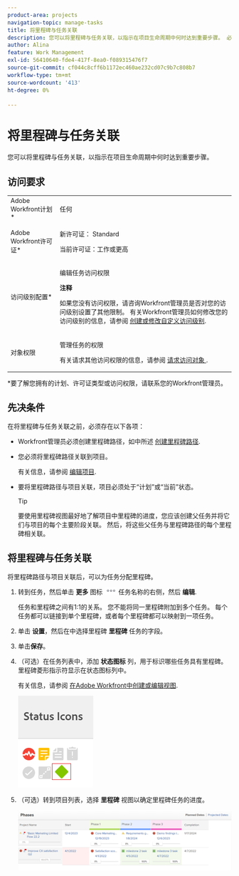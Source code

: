 ```yaml
---
product-area: projects
navigation-topic: manage-tasks
title: 将里程碑与任务关联
description: 您可以将里程碑与任务关联，以指示在项目生命周期中何时达到重要步骤。 必须先将里程碑路径与项目关联，然后才能将里程碑与项目中的任务关联。
author: Alina
feature: Work Management
exl-id: 56410640-fde4-417f-8ea0-f089315476f7
source-git-commit: cf044c8cff6b1172ec460ae232cd07c9b7c808b7
workflow-type: tm+mt
source-wordcount: '413'
ht-degree: 0%

---
```


# 将里程碑与任务关联

<!--Audited: 01/2024-->

您可以将里程碑与任务关联，以指示在项目生命周期中何时达到重要步骤。

## 访问要求

<table style="table-layout:auto"> 
 <col> 
 <col> 
 <tbody> 
  <tr> 
   <td role="rowheader">Adobe Workfront计划*</td> 
   <td> <p>任何</p> </td> 
  </tr> 
  <tr> 
   <td role="rowheader">Adobe Workfront许可证*</td> 
   <td> <p>新许可证： Standard</p> 
   <p>当前许可证：工作或更高</p> 
   </td> 
  </tr> 
  <tr> 
   <td role="rowheader">访问级别配置*</td> 
   <td> <p>编辑任务访问权限</p> <p><b>注释</b>

如果您没有访问权限，请咨询Workfront管理员是否对您的访问级别设置了其他限制。 有关Workfront管理员如何修改您的访问级别的信息，请参阅 <a href="../../../administration-and-setup/add-users/configure-and-grant-access/create-modify-access-levels.md" class="MCXref xref">创建或修改自定义访问级别</a>.</p> </td>
</tr> 
  <tr> 
   <td role="rowheader">对象权限</td> 
   <td> <p>管理任务的权限</p> <p>有关请求其他访问权限的信息，请参阅 <a href="../../../workfront-basics/grant-and-request-access-to-objects/request-access.md" class="MCXref xref">请求访问对象 </a>.</p> </td> 
  </tr> 
 </tbody> 
</table>

&#42;要了解您拥有的计划、许可证类型或访问权限，请联系您的Workfront管理员。

## 先决条件

在将里程碑与任务关联之前，必须存在以下各项：

* Workfront管理员必须创建里程碑路径，如中所述 [创建里程碑路径](../../../administration-and-setup/customize-workfront/configure-approval-milestone-processes/create-milestone-path.md).

* 您必须将里程碑路径关联到项目。

  有关信息，请参阅 [编辑项目](/help/quicksilver/manage-work/projects/manage-projects/edit-projects.md).

* 要将里程碑路径与项目关联，项目必须处于“计划”或“当前”状态。

  >[!TIP]
  >
  >要使用里程碑视图最好地了解项目中里程碑的进度，您应该创建父任务并将它们与项目的每个主要阶段关联。 然后，将这些父任务与里程碑路径的每个里程碑相关联。

## 将里程碑与任务关联

将里程碑路径与项目关联后，可以为任务分配里程碑。

1. 转到任务，然后单击 **更多** 图标 ![](assets/more-icon.png) 任务名称的右侧，然后 **编辑**.

   任务和里程碑之间有1:1的关系。 您不能将同一里程碑附加到多个任务。 每个任务都可以链接到单个里程碑，或者每个里程碑都可以映射到一项任务。

1. 单击 **设置**，然后在中选择里程碑 **里程碑** 任务的字段。
1. 单击&#x200B;**保存**。
1. （可选）在任务列表中，添加 **状态图标** 列，用于标识哪些任务具有里程碑。 里程碑菱形指示符显示在状态图标列中。

   有关信息，请参阅 [在Adobe Workfront中创建或编辑视图](/help/quicksilver/reports-and-dashboards/reports/reporting-elements/create-edit-views.md).

   ![](assets/amwt3.png)

1. （可选）转到项目列表，选择 **里程碑** 视图以确定里程碑任务的进度。

   ![](assets/milestone-view-project-list.png)
